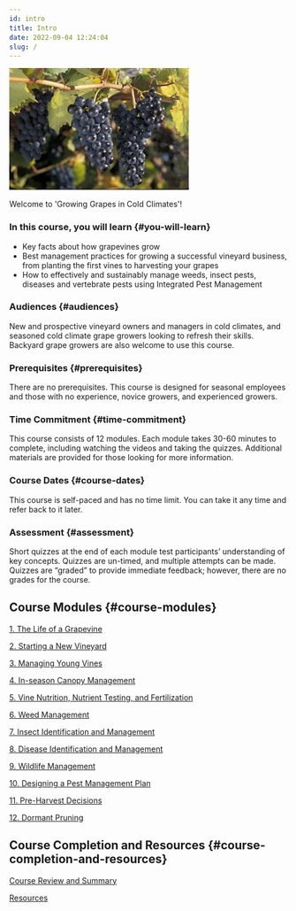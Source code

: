 ```yaml
---
id: intro
title: Intro
date: 2022-09-04 12:24:04
slug: /
---
```


<div style={{width: "fit-content", margin: "auto"}}>

![Marquette](Marquette_ES100233.webp "Marquette")

</div>

Welcome to 'Growing Grapes in Cold Climates'!

### In this course, you will learn {#you-will-learn}

- Key facts about how grapevines grow
- Best management practices for growing a successful vineyard business, from planting the first vines to harvesting your grapes
- How to effectively and sustainably manage weeds, insect pests, diseases and vertebrate pests using Integrated Pest Management

### Audiences {#audiences}

New and prospective vineyard owners and managers in cold climates, and seasoned cold climate grape growers looking to refresh their skills. Backyard grape growers are also welcome to use this course.

### Prerequisites {#prerequisites}

There are no prerequisites. This course is designed for seasonal employees and those with no experience, novice growers, and experienced growers.

### Time Commitment {#time-commitment}

This course consists of 12 modules. Each module takes 30-60 minutes to complete, including watching the videos and taking the quizzes. Additional materials are provided for those looking for more information.

### Course Dates {#course-dates}

This course is self-paced and has no time limit. You can take it any time and refer back to it later.

### Assessment {#assessment}

Short quizzes at the end of each module test participants’ understanding of key concepts. Quizzes are un-timed, and multiple attempts can be made. Quizzes are “graded” to provide immediate feedback; however, there are no grades for the course.

## Course Modules {#course-modules}

[1. The Life of a Grapevine](life-of-grapevine)

[2. Starting a New Vineyard](#)

[3. Managing Young Vines](#)

[4. In-season Canopy Management](#)

[5. Vine Nutrition, Nutrient Testing, and Fertilization](#)

[6. Weed Management](#)

[7. Insect Identification and Management](#)

[8. Disease Identification and Management](#)

[9. Wildlife Management](#)

[10. Designing a Pest Management Plan](#)

[11. Pre-Harvest Decisions](#)

[12. Dormant Pruning](#)

## Course Completion and Resources {#course-completion-and-resources}

[Course Review and Summary](https://canvas.umn.edu/courses/142768/modules/379198)

[Resources](https://canvas.umn.edu/courses/142768/modules/372065)
